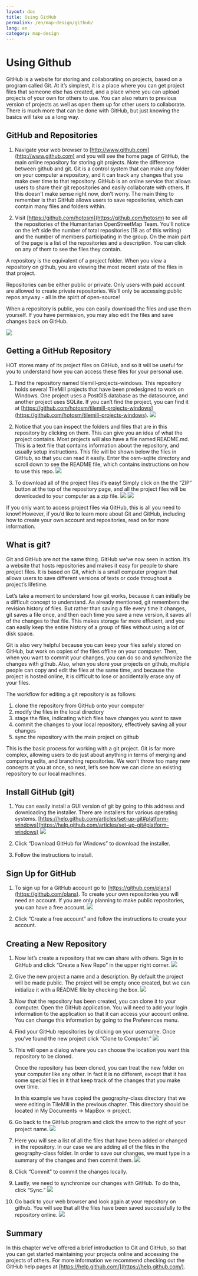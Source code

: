 ```yaml
---
layout: doc
title: Using GitHub
permalink: /en/map-design/github/
lang: en
category: map-design
---
```


<!--
this chapter is a draft because it's not a priority
-->

Using Github
================

GitHub is a website for storing and collaborating on projects, based on
a program called Git. At it’s simplest, it is a place where you can get
project files that someone else has created, and a place where you can
upload projects of your own for others to use. You can also return to
previous version of projects as well as open them up for other users to
collaborate. There is much more that can be done with GitHub, but just
knowing the basics will take us a long way.

GitHub and Repositories
----------------------------

1. Navigate your web browser to
   [http://www.github.com](http://www.github.com) and you will see the
   home page of GitHub, the main online repository for storing
   git projects. Note the difference between github and git. Git is a
   control system that can make any folder on your computer a
   repository, and it can track any changes that you make over time to
   that repository. GitHub is an online service that allows users to
   share their git repositories and easily collaborate with others. If
   this doesn't make sense right now, don’t worry. The main thing to
   remember is that GitHub allows users to save repositories, which can
   contain many files and folders within.

2. Visit [https://github.com/hotosm](https://github.com/hotosm) to see
   all the repositories of the Humanitarian OpenStreetMap Team. You'll
   notice on the left side the number of total repositories (18 as of
   this writing) and the number of members participating in the group.
   On the main part of the page is a list of the repositories and a
   description. You can click on any of them to see the files they
   contain.

A repository is the equivalent of a project folder. When you view
a repository on github, you are viewing the most recent state of the
files in that project.

Repositories can be either public or private. Only users with paid
account are allowed to create private repositories. We'll only be
accessing public repos anyway - all in the spirit of open-source!

When a repository is public, you can easily download the files and
use them yourself. If you have permission, you may also edit the
files and save changes back on GitHub.

![]({{site.baseurl}}/images/en/advanced/en_adv_ch4_image06.png)

Getting a GitHub Repository
--------------------------------

HOT stores many of its project files on GitHub, and so it will be useful
for you to understand how you can access these files for your personal
use.

1. Find the repository named tilemill-projects-windows. This
   repository holds several TileMill projects that have been
   predesigned to work on Windows. One project uses a PostGIS database
   as the datasource, and another project uses SQLite. If you can’t
   find the project, you can find it at
   [https://github.com/hotosm/tilemill-projects-windows](https://github.com/hotosm/tilemill-projects-windows).
   ![]({{site.baseurl}}/images/en/advanced/en_adv_ch4_image08.png)

2. Notice that you can inspect the folders and files that are in this
   repository by clicking on them. This can give you an idea of what
   the project contains. Most projects will also have a file named
   README.md. This is a text file that contains information about the
   repository, and usually setup instructions. This file will be shown
   below the files in GitHub, so that you can read it easily. Enter
   the osm-sqlite directory and scroll down to see the README file,
   which contains instructions on how to use this repo.
   ![]({{site.baseurl}}/images/en/advanced/en_adv_ch4_image11.png)

3. To download all of the project files it’s easy! Simply click on the
   the “ZIP” button at the top of the repository page, and all the
   project files will be downloaded to your computer as a zip file.
   ![]({{site.baseurl}}/images/en/advanced/en_adv_ch4_image13.png)
   ![]({{site.baseurl}}/images/en/advanced/en_adv_ch4_image02.png)

If you only want to access project files via GitHub, this is all you
need to know! However, if you’d like to learn more about Git and
GitHub, including how to create your own account and repositories, read
on for more information.

What is git?
-------------------

Git and GitHub are not the same thing. GitHub we’ve now seen in action.
It’s a website that hosts repositories and makes it easy for people to
share project files. It is based on Git, which is a small computer
program that allows users to save different versions of texts or code
throughout a project’s lifetime.

Let’s take a moment to understand how git works, because it can
initially be a difficult concept to understand. As already mentioned,
git remembers the revision history of files. But rather than saving a
file every time it changes, git saves a file once, and then each time
you save a new version, it saves all of the changes to that file. This
makes storage far more efficient, and you can easily keep the entire
history of a group of files without using a lot of disk space.

Git is also very helpful because you can keep your files safely stored
on GitHub, but work on copies of the files offline on your computer.
Then, when you want to commit your changes, you can do so and
synchronize the changes with github. Also, when you store your projects
on github, multiple people can copy and edit the files at the same time,
and because the project is hosted online, it is difficult to lose or
accidentally erase any of your files.

The workflow for editing a git repository is as follows:

1. clone the repository from GitHub onto your computer
2. modify the files in the local directory
3. stage the files, indicating which files have changes you
want to save
4. commit the changes to your local repository, effectively
saving all your changes
5. sync the repository with the main project on github

This is the basic process for working with a git project. Git is far
more complex, allowing users to do just about anything in terms of
merging and comparing edits, and branching repositories. We won’t throw
too many new concepts at you at once, so next, let’s see how we can
clone an existing repository to our local machines.

Install GitHub (git)
--------------------------

1. You can easily install a GUI version of git by going to this address
   and downloading the installer. There are installers for various
   operating systems. 
   [https://help.github.com/articles/set-up-git#platform-windows](https://help.github.com/articles/set-up-git#platform-windows)
   ![]({{site.baseurl}}/images/en/advanced/en_adv_ch4_image00.png)

2. Click “Download GitHub for Windows” to download the installer.

3. Follow the instructions to install.

Sign Up for GitHub
-----------------------

1. To sign up for a GitHub account go to
   [https://github.com/plans](https://github.com/plans). To create
   your own repositories you will need an account. If you are only
   planning to make public repositories, you can have a free account.
   ![]({{site.baseurl}}/images/en/advanced/en_adv_ch4_image05.png)

2. Click “Create a free account” and follow the instructions to create
   your account.

Creating a New Repository
----------------------------

1. Now let’s create a repository that we can share with others. Sign
   in to GitHub and click “Create a New Repo” in the upper right corner.
   ![]({{site.baseurl}}/images/en/advanced/en_adv_ch4_image07.png)

2. Give the new project a name and a description. By default the
   project will be made public. The project will be empty once
   created, but we can initialize it with a README file by checking the
   box.
   ![]({{site.baseurl}}/images/en/advanced/en_adv_ch4_image12.png)

3. Now that the repository has been created, you can clone it to your
   computer. Open the GitHub application. You will
   need to add your login information to the application so that it can
   access your account online. You can change this information by
   going to the Preferences menu.

4. Find your GitHub repositories by clicking on your username. Once
   you’ve found the new project click “Clone to Computer.”
   ![]({{site.baseurl}}/images/en/advanced/en_adv_ch4_image04.png)

5. This will open a dialog where you can choose the location you want
   this repository to be cloned.

   Once the repository has been cloned, you can treat the new folder on
   your computer like any other. In fact it is no different, except
   that it has some special files in it that keep track of the changes
   that you make over time.

   In this example we have copied the geography-class directory that we
   were editing in TileMill in the previous chapter. This directory
   should be located in My Documents -> MapBox -> project.

6. Go back to the GitHub program and click the arrow to the right of 
   your project name.
   ![]({{site.baseurl}}/images/en/advanced/en_adv_ch4_image03.png)

7. Here you will see a list of all the files that have been added or
   changed in the repository. In our case we are adding all of the
   files in the geography-class folder. In order to save our changes,
   we must type in a summary of the changes and then commit them.
   ![]({{site.baseurl}}/images/en/advanced/en_adv_ch4_image09.png)

8. Click “Commit” to commit the changes locally.

9. Lastly, we need to synchronize our changes with GitHub. To do this,
   click “Sync.”
   ![]({{site.baseurl}}/images/en/advanced/en_adv_ch4_image10.png)

10. Go back to your web browser and look again at your repository on
    github. You will see that all the files have been saved
    successfully to the repository online.
    ![]({{site.baseurl}}/images/en/advanced/en_adv_ch4_image01.png)

Summary
-------------

In this chapter we’ve offered a brief introduction to Git and GitHub, so
that you can get started maintaining your projects online and accessing
the projects of others. For more information we recommend checking out
the GitHub help pages at
[https://help.github.com/](https://help.github.com/).

<!--
^[[c]](#cmnt3)^

[[a]](#cmnt_ref1)MrPatrickOswald:

depending on the GUI you are using, the windows might look a bit
different from the screen shots below. nevertheless the fucnctionallity
should be the same.

[[b]](#cmnt_ref2)MrPatrickOswald:

it would be nice to have a little explanation what happens if some
people edit a repository at the same time and individually commit their
changes... how does github treats the conflicts of having 2 different
versions than... or what to consider when  working together on one
project using github..

[[c]](#cmnt_ref3)Katrina Engelsted:
Good source: http://nathanj.github.com/gitguide/tour.html
--> 